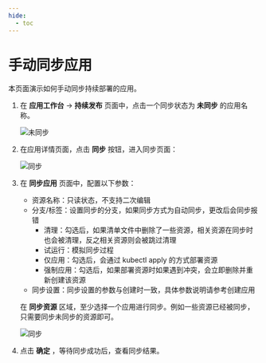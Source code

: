 ```yaml
---
hide:
  - toc
---
```


# 手动同步应用

本页面演示如何手动同步持续部署的应用。

1. 在 **应用工作台** -> **持续发布** 页面中，点击一个同步状态为 **未同步** 的应用名称。

    ![未同步](https://docs.daocloud.io/daocloud-docs-images/docs/amamba/images/sync01.png)

1. 在应用详情页面，点击 **同步** 按钮，进入同步页面：

    ![同步](https://docs.daocloud.io/daocloud-docs-images/docs/amamba/images/sync02.png)

1. 在 **同步应用** 页面中，配置以下参数：

    - 资源名称：只读状态，不支持二次编辑
    - 分支/标签：设置同步的分支，如果同步方式为自动同步，更改后会同步报错
        - 清理：勾选后，如果清单文件中删除了一些资源，相关资源在同步时也会被清理，反之相关资源则会被跳过清理
        - 试运行：模拟同步过程
        - 仅应用：勾选后，会通过 kubectl apply 的方式部署资源
        - 强制应用：勾选后，如果部署资源时如果遇到冲突，会立即删除并重新创建该资源
    - 同步设置：同步设置的参数与创建时一致，具体参数说明请参考创建应用

    在 **同步资源** 区域，至少选择一个应用进行同步。例如一些资源已经被同步，只需要同步未同步的资源即可。

    ![同步](https://docs.daocloud.io/daocloud-docs-images/docs/amamba/images/sync03.png)

1. 点击 **确定** ，等待同步成功后，查看同步结果。
